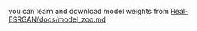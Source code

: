 you can learn and download model weights from [Real-ESRGAN/docs/model_zoo.md](https://github.com/xinntao/Real-ESRGAN/blob/master/docs/model_zoo.md)